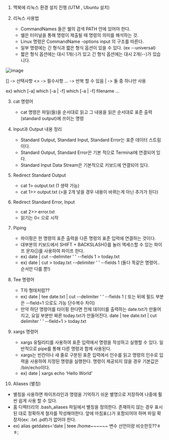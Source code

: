 1. 맥북에 리눅스 환경 설치 진행 (UTM , Ubuntu 설치)
   
2. 리눅스 사용법
   - CommandNames 들은 쉘의 검색 PATH 안에 있어야 한다.
   - 쉘은 터미널을 통해 명령이 제출될 때 명령의 의미를 해석하는 것.
   - Linux 명령은 CommandName -options input 의 구조를 따른다.
   - 일부 명령에는 긴 형식과 짧은 형식 옵션이 있을 수 있다. (ex --universal)
   - 짧은 형식 옵션에는 대시 1개(-)가 있고 긴 형식 옵션에는 대시 2개(--)가 있습니다.

![image](https://github.com/BE02LEEJAEHOON/oz_class/assets/155046462/a9c67d7b-5c06-4a15-a287-2e57f54dc072)


[] -> 선택사항
<> -> 필수사항
... -> 반복 할 수 있음
| -> 둘 중 하나만 사용

ex)
which [-a] <SOMETHING>
which [-a | -f] <SOMETHING>
which [-a | -f] filename ...


3. cat 명령어
   - cat 명령은 파일(들)을 순서대로 읽고 그 내용을 읽은 순서대로 표준 출력(standard output)에 쓰이는 명령
  

4. Input과 Output 내용 정리
   - Standard Output, Standard Input, Standard Error는 표준 데이터 스트림이다.
   - Standard Output, Standard Error은 기본 적으로 Terminal에 연결되어 있다.
   - Standard Input Data Stream은 기본적으로 키보드에 연결되어 있다.

  
5. Redirect Standard Output
   - cat 1> output.txt (1 생략 가능)
   - cat 1>> output.txt (>을 2개 넣을 경우 내용이 바뀌는게 아닌 추가가 된다)
  

6. Redirect Standard Error, Input
   - cat 2>> error.txt
   - 읽기는 0< 으로 시작
  

7. Piping
   - 파이핑은 한 명령의 표준 출력을 다른 명령의 표준 입력에 연결하는 것이다.
   - 대부분의 키보드에서 SHIFT + BACKSLASH(\)를 눌러 엑세스할 수 있는 파이프 문자(|)를 사용하여 파이프 한다.
   -  ex) date | cut --delimiter ' ' --fields 1 > today.txt
   -  ex) date | cut > today.txt --delimiter ' ' --fields 1
      (둘다 똑같은 명령어.. 순서만 다를 뿐!)
  

8. Tee 명령어
   - T자 형태처럼??
   - ex) date | tee date.txt | cut --delimiter ' ' --fields 1 ( 또는 뒤에 필드 부분은 --field=1 으로도 가능 단수복수 차이)
   - 만약 하단 명령어를 타이핑 한다면 전체 데이터를 출력하는 date.txt가 만들어지고, 요일 부분만 짜른 today.txt가 만들어진다.
     date | tee date.txt | cut delimiter ' ' --field=1 > today.txt


9. xargs 명령어
   - xargs 유틸리티를 사용하여 표준 입력에서 명령을 작성하고 실행할 수 있다. 일반적으로 pipe를 통해 다른 명령과 함께 사용된다.
   - xargs는 빈칸이나 새 줄로 구분된 표준 입력에서 인수를 읽고 명령의 인수로 입력을 사용하여 지정된 명령을 실행한다. 명령이 제공되지 않을 경우 기본값은 /bin/echo이다.
   - ex) date | xargs echo 'Hello World'


10. Aliases (별칭)
   - 별칭을 사용하면 파이프라인과 명령을 기억하기 쉬운 별명으로 저장하여 나중에 훨씬 쉽게 사용 할 수 있다.
   - 홈 디렉터리의 .bash_aliases 파일에서 별칭을 정의한다. 존재하지 않는 경우 표시된 대로 정확하게 철자를 작성해야한다. 앞에 마침표(.)가 포함되어야 하며 파일 확장자(ex: .txt  .pdf)가 없어야 한다.
   - ex) alias getdates='date | teee /home~~~~~~ 변수 선언이랑 비슷한듯??ㅎㅎ;
